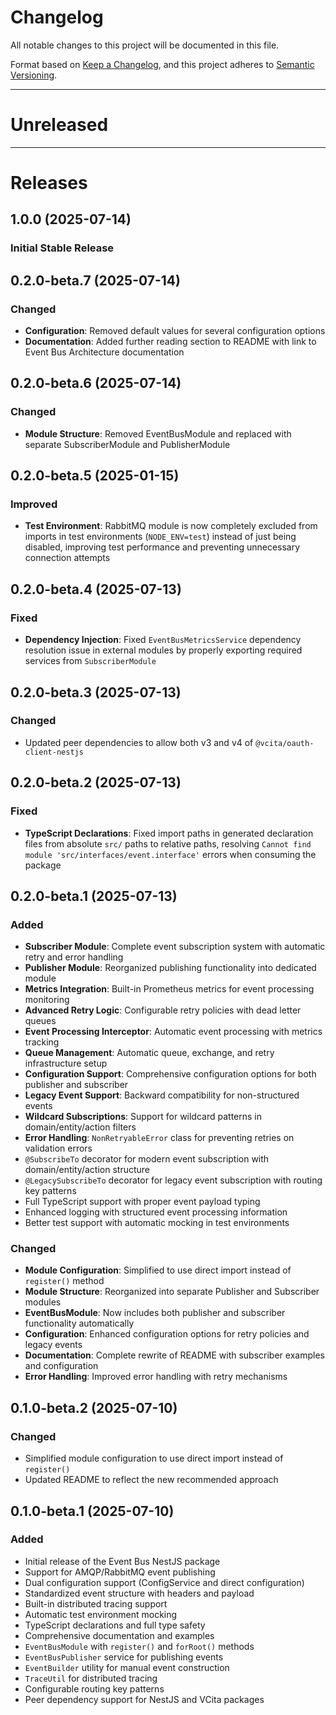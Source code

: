 # Changelog
All notable changes to this project will be documented in this file.

Format based on [Keep a Changelog](https://keepachangelog.com/en/1.0.0/),
and this project adheres to [Semantic Versioning](https://semver.org/spec/v2.0.0.html).

---
# Unreleased

---
# Releases 

## 1.0.0 (2025-07-14)
### Initial Stable Release

## 0.2.0-beta.7 (2025-07-14)
### Changed
- **Configuration**: Removed default values for several configuration options
- **Documentation**: Added further reading section to README with link to Event Bus Architecture documentation

## 0.2.0-beta.6 (2025-07-14)
### Changed
- **Module Structure**: Removed EventBusModule and replaced with separate SubscriberModule and PublisherModule

## 0.2.0-beta.5 (2025-01-15)
### Improved
- **Test Environment**: RabbitMQ module is now completely excluded from imports in test environments (`NODE_ENV=test`) instead of just being disabled, improving test performance and preventing unnecessary connection attempts

## 0.2.0-beta.4 (2025-07-13)
### Fixed
- **Dependency Injection**: Fixed `EventBusMetricsService` dependency resolution issue in external modules by properly exporting required services from `SubscriberModule`

## 0.2.0-beta.3 (2025-07-13)
### Changed
- Updated peer dependencies to allow both v3 and v4 of `@vcita/oauth-client-nestjs`

## 0.2.0-beta.2 (2025-07-13)
### Fixed
- **TypeScript Declarations**: Fixed import paths in generated declaration files from absolute `src/` paths to relative paths, resolving `Cannot find module 'src/interfaces/event.interface'` errors when consuming the package

## 0.2.0-beta.1 (2025-07-13)
### Added
- **Subscriber Module**: Complete event subscription system with automatic retry and error handling
- **Publisher Module**: Reorganized publishing functionality into dedicated module
- **Metrics Integration**: Built-in Prometheus metrics for event processing monitoring
- **Advanced Retry Logic**: Configurable retry policies with dead letter queues
- **Event Processing Interceptor**: Automatic event processing with metrics tracking
- **Queue Management**: Automatic queue, exchange, and retry infrastructure setup
- **Configuration Support**: Comprehensive configuration options for both publisher and subscriber
- **Legacy Event Support**: Backward compatibility for non-structured events
- **Wildcard Subscriptions**: Support for wildcard patterns in domain/entity/action filters
- **Error Handling**: `NonRetryableError` class for preventing retries on validation errors
- `@SubscribeTo` decorator for modern event subscription with domain/entity/action structure
- `@LegacySubscribeTo` decorator for legacy event subscription with routing key patterns
- Full TypeScript support with proper event payload typing
- Enhanced logging with structured event processing information
- Better test support with automatic mocking in test environments

### Changed
- **Module Configuration**: Simplified to use direct import instead of `register()` method
- **Module Structure**: Reorganized into separate Publisher and Subscriber modules
- **EventBusModule**: Now includes both publisher and subscriber functionality automatically
- **Configuration**: Enhanced configuration options for retry policies and legacy events
- **Documentation**: Complete rewrite of README with subscriber examples and configuration
- **Error Handling**: Improved error handling with retry mechanisms

## 0.1.0-beta.2 (2025-07-10)
### Changed
- Simplified module configuration to use direct import instead of `register()`
- Updated README to reflect the new recommended approach

## 0.1.0-beta.1 (2025-07-10) 
### Added
- Initial release of the Event Bus NestJS package
- Support for AMQP/RabbitMQ event publishing
- Dual configuration support (ConfigService and direct configuration)
- Standardized event structure with headers and payload
- Built-in distributed tracing support
- Automatic test environment mocking
- TypeScript declarations and full type safety
- Comprehensive documentation and examples
- `EventBusModule` with `register()` and `forRoot()` methods
- `EventBusPublisher` service for publishing events
- `EventBuilder` utility for manual event construction
- `TraceUtil` for distributed tracing
- Configurable routing key patterns
- Peer dependency support for NestJS and VCita packages
